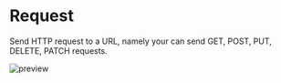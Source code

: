 # Request

Send HTTP request to a URL, namely your can send GET, POST, PUT, DELETE, PATCH requests.

![preview](https://fastly.jsdelivr.net/gh/egoist-bot/images@main/uPic/OJ3SMi.png)
